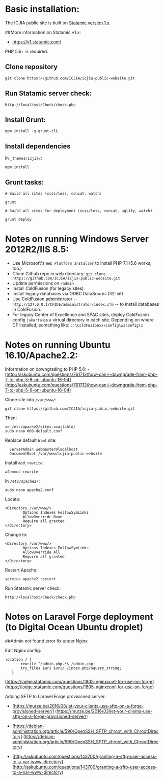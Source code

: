 # Basic installation:

The ICJIA public site is built on [Statamic version 1.x](https://v1.statamic.com/).

##More information on Statamic v1.x:

- https://v1.statamic.com/

PHP 5.6+ is required.


## Clone repository

```
git clone https://github.com/ICJIA/icjia-public-website.git
```

## Run Statamic server check:

```
http://localhost/Check/check.php
```

## Install Grunt:

```
npm install -g grunt-cli
```

## Install dependencies

In  ```_themes/icjia/```:

```
npm install
```

## Grunt tasks:

```
# Build all sites (scss/less, concat, watch)

grunt

# Build all sites for deployment (scss/less, concat, uglify, watch)

grunt deploy

```

# Notes on running Windows Server 2012R2/IIS 8.5:

- Use Microsoft's ```Web Platform Installer``` to install PHP 7.1 (5.6 works, too.)
- Clone Github repo in web directory: ```git clone https://github.com/ICJIA/icjia-public-website.git```
- Update permissions on ```/admin```
- Install ColdFusion (for legacy sites).
- Install legacy databases via ODBC DataSoures (32-bit)
- Use ColdFusion administrator -- ```http://127.0.0.1/CFIDE/administrator/index.cfm``` -- to install databases in ColdFusion.
- For legacy Center of Excellence and SPAC sites, deploy ColdFusion config ```jakarta``` as a virtual directory in each site. Depending on where CF installed, something like: ```C:\ColdFusionxx\config\wsconfig\1```


# Notes on running Ubuntu 16.10/Apache2.2:

Information on downgrading to PHP 5.6:
-[http://askubuntu.com/questions/761713/how-can-i-downgrade-from-php-7-to-php-5-6-on-ubuntu-16-04](http://askubuntu.com/questions/761713/how-can-i-downgrade-from-php-7-to-php-5-6-on-ubuntu-16-04)


Clone site into ```/var/www/```:

```
git clone https://github.com/ICJIA/icjia-public-website.git
```
Then:

```
cd /etc/apache2/sites-available/
sudo nano 000-default.conf
```

Replace default ```html``` site:

```
  ServerAdmin webmaster@localhost
  DocumentRoot /var/www/icjia-public-website
  ```

Install ```mod_rewrite```:

```
a2enmod rewrite
```

In ```/etc/apache2/```:

```
sudo nano apache2.conf
```

Locate:

```
<Directory /var/www/>
        Options Indexes FollowSymLinks
        AllowOverride None
        Require all granted
</Directory>
```

Change to:

```
<Directory /var/www/>
        Options Indexes FollowSymLinks
        AllowOverride All
        Require all granted
</Directory>
```

Restart Apache:

```
service apache2 restart
```

Run Statamic server check:

```
http://localhost/Check/check.php
```


# Notes on Laravel Forge deployment (to Digital Ocean Ubuntu droplet)

##Admin not found error fix under Nginx

Edit Nginx config:

```
location / {
       rewrite ^/admin.php.*$ /admin.php;
       try_files $uri $uri/ /index.php?$query_string;
   }
```

[https://lodge.statamic.com/questions/1805-nginxconf-for-use-on-forge](https://lodge.statamic.com/questions/1805-nginxconf-for-use-on-forge)

Adding SFTP to Laravel Forge provisioned server:

- [https://murze.be/2016/03/let-your-clients-use-sftp-on-a-forge-provisioned-server/] (https://murze.be/2016/03/let-your-clients-use-sftp-on-a-forge-provisioned-server/)

- [https://debian-administration.org/article/590/OpenSSH_SFTP_chroot_with_ChrootDirectory] (https://debian-administration.org/article/590/OpenSSH_SFTP_chroot_with_ChrootDirectory)

- [http://askubuntu.com/questions/143700/granting-a-sftp-user-access-to-a-var-www-directory] (http://askubuntu.com/questions/143700/granting-a-sftp-user-access-to-a-var-www-directory)

